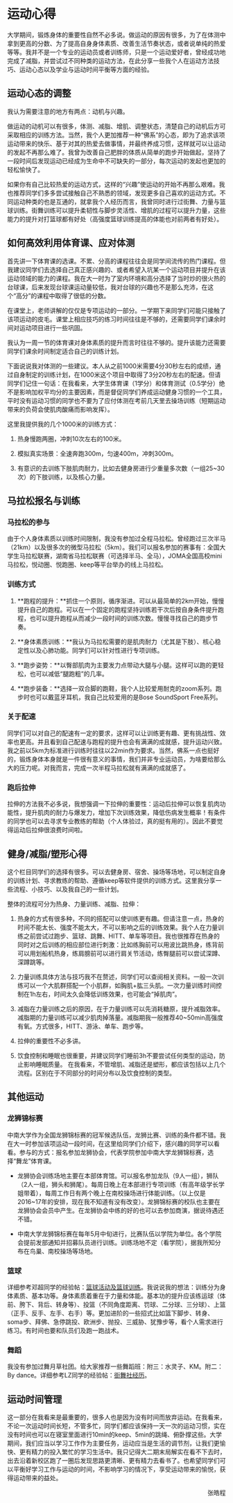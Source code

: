 # 运动心得

大学期间，锻炼身体的重要性自然不必多说。做运动的原因有很多，为了在体测中拿到更高的分数、为了提高自身身体素质、改善生活节奏状态，或者说单纯的热爱等等。我并不是一个专业的运动员或者训练师，只是一个运动爱好者，曾经成功地完成了减脂，并尝试过不同种类的运动方法，在此分享一些我个人在运动方法技巧、运动心态以及学业与运动时间平衡等方面的经验。

## 运动心态的调整

我认为需要注意的地方有两点：动机与兴趣。

做运动的动机可以有很多，体测、减脂、增肌、调整状态，清楚自己的动机后方可采取相应的训练方法。当然，我个人更加推荐一种“佛系”的心态，即为了追求该项运动带来的快乐、基于对其的热爱去做事情，并最终养成习惯，这样就可以让运动的发起不再那么难了。我曾为改善自己肥胖的体质从简单的跑步开始做起，坚持了一段时间后发现运动已经成为生命中不可缺失的一部分，每次运动的发起也更加的轻松愉快了。

如果你有自己比较热爱的运动方式，这样的“兴趣”使运动的开始不再那么艰难。我也推荐同学们多多尝试接触自己不熟悉的领域，发现更多自己喜欢的运动方式。不同运动种类的也是互通的，就拿我个人经历而言，我曾同时进行过街舞、力量与篮球训练。街舞训练可以提升柔韧性与脚步灵活性、增肌的过程可以提升力量，这些能力的提升对打篮球都有好处（高强度篮球训练提高的体能也对前两者有好处）。

## 如何高效利用体育课、应对体测

首先讲一下体育课的选课。不累、分高的课程往往会是同学间流传的热门课程。但我建议同学们去选择自己真正感兴趣的、或者希望入坑某一个运动项目并提升在该运动领域的能力的课程。我在大一时为了室内环境和高分选择了当时炒的很火热的台球课，后来发现台球课运动量较低，我对台球的兴趣也不是那么充沛，在这个“高分”的课程中取得了很低的分数。

在课堂上，老师讲解的仅仅是专项运动的一部分。一学期下来同学们可能只接触了该项运动的皮毛。课堂上相应技巧的练习时间往往是不够的，还需要同学们课余时间对运动项目进行一些巩固。

我认为一周一节的体育课对身体素质的提升而言时往往不够的。提升该能力还需要同学们课余时间制定适合自己的训练计划。

下面说说我对体测的一些建议。本人从之前1000米需要4分30秒左右的成绩，通过自身制定的训练计划，在1000米这个项目中取得了3分20秒左右的配速。但请同学们记住一句话：在我看来，大学生体育课（1学分）和体育测试（0.5学分）绝不是影响加权平均分的主要因素，而是督促同学们养成运动健身习惯的一个工具，平时没有运动习惯的同学也不要为了应付体测在考前几天里去操场训练（短期运动带来的负荷会使肌肉酸痛而影响发挥）。

这里我提供我的几个1000米的训练方式：

1. 热身慢跑两圈，冲刺10次左右的100米。

2. 模拟真实场景：全速奔跑300m，匀速400m，冲刺300m。

3. 有意识的去训练下肢肌肉耐力，比如去健身房进行少重量多次数（一组25~30次）的下肢训练，以及核心力量。

## 马拉松报名与训练

### 马拉松的参与

由于个人身体素质以训练时间限制，我没有参加过全程马拉松。曾经跑过三次半马（21km）以及很多次的微型马拉松（5km）。我们可以报名参加的赛事有：全国大学生马拉松联赛，湖南省马拉松联赛（可选择半马、全马），JOMA全国高校mini马拉松，悦动圈、悦跑圈、keep等平台举办的线上马拉松。

### 训练方式

1. **跑程的提升：**抓住一个原则，循序渐进。可以从最简单的2km开始，慢慢提升自己的跑程。可以在一个固定的跑程坚持训练若干次后按自身条件提升跑程，也可以提升跑程从而减少一段时间的训练次数。慢慢寻找自己的跑步节奏。

2. **身体素质训练：**我认为马拉松需要的是肌肉耐力（尤其是下肢）、核心稳定性以及心肺功能。同学们可以针对性进行专项训练。

3. **跑步姿势：**以臀部肌肉为主要发力点带动大腿与小腿。这样可以跑的更轻松，也可以减低“腿跑粗”的几率。

4. **跑步装备：**选择一双合脚的跑鞋，我个人比较爱用耐克的zoom系列。跑步时也可以戴蓝牙耳机，我自己比较爱用的是Bose SoundSport Free系列。

### 关于配速

同学们可以对自己的配速有一定的要求，这样可以让训练更有趣、更有挑战性、效率也更高。并且看到自己配速与跑程的提升也会有满满的成就感，提升运动兴致。我之前以5km为标准进行训练时往往以22min作为要求。当然，佛系一点也挺好的，锻炼身体本身就是一件很有意义的事情，我们并非专业运动员，为啥要给那么大的压力呢。对我而言，完成一次半程马拉松就有满满的成就感了。

### 跑后拉伸

拉伸的方法我不必多说，我想强调一下拉伸的重要性：运动后拉伸可以恢复肌肉功能性，提升肌肉的耐力与爆发力，增加下次训练效果，降低伤病发生概率！有条件的同学也可以去寻求专业教练的帮助（个人体验过，真的挺有用的）。因此不要觉得运动后拉伸很浪费时间啦。

## 健身/减脂/塑形心得

这个栏目同学们的选择有很多。可以去健身房、宿舍、操场等场地，可以制定自身的训练计划、寻求教练的帮助、遵循keep等软件提供的训练方式。这里我分享一些流程、小技巧、以及我自己的一些计划。

整体的流程可分为热身、力量训练、减脂、拉伸：

1. 热身的方式有很多种，不同的搭配可以使训练更有趣。但请注意一点，热身的时间不能太长、强度不能太大，不可以影响之后的训练效果。我个人在力量训练之前尝试过跑步、篮球、跳舞、HITT、单车等项目。我也很推荐在热身的同时对之后训练的相应部位进行刺激：比如练胸前可以用波比跳热身，练背前可以用划船机热身，练肩膀前可以进行肩关节活动，练臀腿前可以尝试深蹲、深蹲跳等。

2. 力量训练具体方法与技巧我不在赘述，同学们可以查阅相关资料。一般一次训练可以一个大肌群搭配一个小肌群，如胸肌+肱三头肌。一次力量训练时间控制在1h左右，时间太久会降低训练效果，也可能会“掉肌肉”。

3. 减脂在力量训练之后的原因，在于力量训练可以先消耗糖原，提升减脂效率。减脂期的力量训练可以减少肌肉掉落量。减脂期我一般推荐40~50min高强度有氧。方式很多，HITT、游泳、单车、跑步等。

4. 拉伸的重要性不必多讲。

5. 饮食控制和睡眠也很重要，并建议同学们睡前3h不要尝试任何类型的运动，防止影响睡眠质量。
在我看来，不管增肌、减脂还是塑形，都应该包括以上几个流程。区别在于不同部分的时间分布以及饮食控制的类型。

## 其他运动

### 龙狮锦标赛

中南大学作为全国龙狮锦标赛的冠军候选队伍，龙狮比赛、训练的条件都不错。我在大一时参加该项运动一段时间，在这里给同学们介绍下，感兴趣的同学可以看看。参与的方式：报名参加龙狮协会，代表学院参加中南大学龙狮锦标赛，选择“舞龙”体育课。

+ 龙狮协会训练场地主要在本部体育馆。可以报名参加龙队（9人一组），狮队（2人一组，狮头和狮尾）。每周日晚上在本部进行专项训练（有高年级学长学姐带着），每周工作日有两个晚上在南校操场进行体能训练。（以上仅是2016~17年的安排，现在我不知道有没有改变）。龙狮锦标赛的校队也主要在龙狮协会会员中产生。在龙狮协会中练的好的也可以去参加商演，据说待遇还不错。

+ 中南大学龙狮锦标赛在每年5月中旬进行，比赛队伍以学院为单位。各个学院会提前发部通知并招募队员进行训练。训练场地不定（看学院），据我所知分布在鸟巢、南校操场等场地。

### 篮球

详细参考邓超同学的经验帖：[篮球活动及篮球训练](10_lan-qiu-huo-dong-ji-lan-qiu-xun-lian.md)。我说说我的想法：训练分为身体素质、基本功等。身体素质着重在于力量和体能。基本功的提升应该练运球（体前、胯下、背后、转身等）、投篮（不同角度距离、罚球、二分球、三分球）、上篮（正手、反手、左手、右手）等。更加进阶的一些招式比如篮下脚步、转身、soma步、拜佛、急停跳投、欧洲步、抛投、三威胁、犹豫步等，看个人需求进行练习。有时间也要和队员们及跑一跑战术。

### 舞蹈

我没有参加过舞月草社团。给大家推荐一些舞蹈班：附三：水灵子、KM。附二：By dance。详细参考LZ同学的经验帖：[街舞社经历](7_jie-wu-she-jing-li.md)。

## 运动时间管理

这一部分在我看来是最重要的，很多人也是因为没有时间而放弃运动。在我看来，不论一次运动时间长短，不管多忙，同学们都应该保持一天一次的运动习惯，实在没有时间也可以在寝室里面进行10min的keep、5min的跳绳、俯卧撑这些。大学期间，我们应当以学习工作作为主要任务，运动应当是生活的调节剂，让我们更愉快、更有精力的投入繁忙的学习生活中。我只记得大二期末局解实在看不下去时，出去沿着新校区跑了一圈后发现思路更清晰、更有精力去看书了。也希望同学们可以平衡好学习工作与运动的时间，不影响学习的情况下，享受运动带来的愉悦，获得运动带来的益处。

<p align="right">张皓程</p>